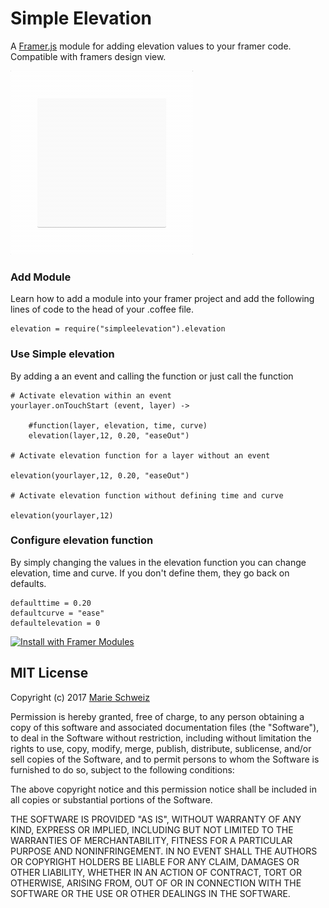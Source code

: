 # Simple Elevation

A [Framer.js](https://github.com/koenbok/Framer) module for adding elevation values to your framer code. Compatible with framers design view.

[![Simple-Elevation Demo](/Simple-elevation-demo.gif)](https://framer.cloud/SxABD)

### Add Module
Learn how to add a module into your framer project and add the following lines of code to the head of your .coffee file.

```
elevation = require("simpleelevation").elevation
```
### Use Simple elevation
By adding a an event and calling the function or just call the function

```
# Activate elevation within an event
yourlayer.onTouchStart (event, layer) ->
	
    #function(layer, elevation, time, curve)
	elevation(layer,12, 0.20, "easeOut")

# Activate elevation function for a layer without an event

elevation(yourlayer,12, 0.20, "easeOut")

# Activate elevation function without defining time and curve

elevation(yourlayer,12)
```

### Configure elevation function
By simply changing the values in the elevation function you can change elevation, time and curve. If you don't define them, they go back on defaults.

```
defaulttime = 0.20
defaultcurve = "ease"
defaultelevation = 0
```

<a href='https://open.framermodules.com/<Simple Elevation>'>
    <img alt='Install with Framer Modules'
    src='https://www.framermodules.com/assets/badge@2x.png' width='160' height='40' />
</a>


## MIT License

Copyright (c) 2017 [Marie Schweiz](https://twitter.com/ma_rylou)

Permission is hereby granted, free of charge, to any person obtaining a copy
of this software and associated documentation files (the "Software"), to deal
in the Software without restriction, including without limitation the rights
to use, copy, modify, merge, publish, distribute, sublicense, and/or sell
copies of the Software, and to permit persons to whom the Software is
furnished to do so, subject to the following conditions:

The above copyright notice and this permission notice shall be included in all
copies or substantial portions of the Software.

THE SOFTWARE IS PROVIDED "AS IS", WITHOUT WARRANTY OF ANY KIND, EXPRESS OR
IMPLIED, INCLUDING BUT NOT LIMITED TO THE WARRANTIES OF MERCHANTABILITY,
FITNESS FOR A PARTICULAR PURPOSE AND NONINFRINGEMENT. IN NO EVENT SHALL THE
AUTHORS OR COPYRIGHT HOLDERS BE LIABLE FOR ANY CLAIM, DAMAGES OR OTHER
LIABILITY, WHETHER IN AN ACTION OF CONTRACT, TORT OR OTHERWISE, ARISING FROM,
OUT OF OR IN CONNECTION WITH THE SOFTWARE OR THE USE OR OTHER DEALINGS IN THE
SOFTWARE.